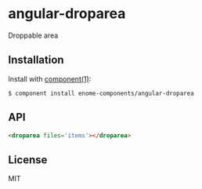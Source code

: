 
# angular-droparea

  Droppable area

## Installation

  Install with [component(1)](http://component.io):

    $ component install enome-components/angular-droparea

## API

```html
<droparea files='items'></droparea>
```

## License

  MIT
